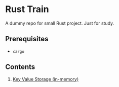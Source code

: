 # Rust Train

A dummy repo for small Rust project. Just for study.

## Prerequisites

- `cargo`

## Contents

1. [Key Value Storage (in-memory)](/1_kvs/readme.md)
